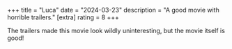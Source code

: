 +++
title = "Luca"
date = "2024-03-23"
description = "A good movie with horrible trailers."
[extra]
rating = 8
+++

The trailers made this movie look wildly uninteresting, but the movie itself is good!

